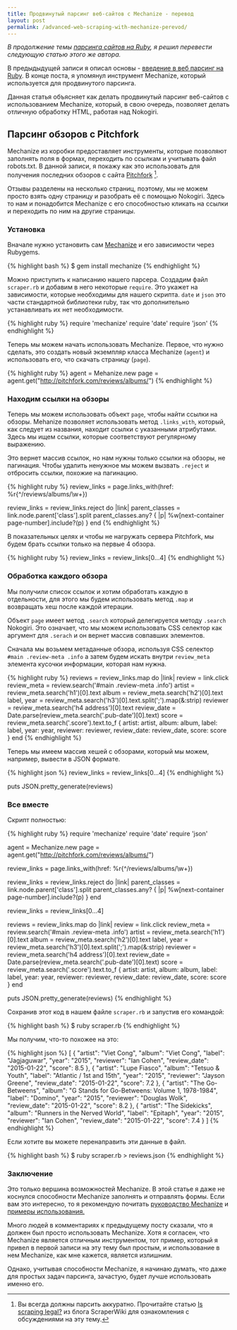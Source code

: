 ```yaml
---
title: Продвинутый парсинг веб-сайтов с Mechanize - перевод
layout: post
permalink: /advanced-web-scraping-with-mechanize-perevod/
---
```


*В продолжение темы <a href="http://doam.ru/web-scraping-with-ruby-perevod/" target="_blank">парсинга сайтов на Ruby</a>, я решил перевести следующую статью этого же автора.*
  
В предыдыдущей записи я описал основы - <a href="https://www.chrismytton.uk/2015/01/19/web-scraping-with-ruby/" target="_blank">введение в веб парсинг на Ruby</a>. В конце поста, я упомянул инструмент Mechanize, который используется для продвинутого парсинга. 

Данная статья объясняет как делать продвинутый парсинг веб-сайтов с использованием Mechanize, который, в свою очередь, позволяет делать отличную обработку HTML, работая над Nokogiri. 

## Парсинг обзоров с Pitchfork

Mechanize из коробки предоставляет инструменты, которые позволяют заполнять поля в формах, переходить по ссылкам и учитывать файл robots.txt. В данной записи, я покажу как это использовать для получения последних обзоров с сайта <a href="http://pitchfork.com/" target="_blank">Pitchfork</a> [^1].

Отзывы разделены на несколько страниц, поэтому, мы не можем просто взять одну страницу и разобрать её с помощью Nokogiri. Здесь то нам и понадобится Mechanize с его способностью кликать на ссылки и переходить по ним на другие страницы. 

### Установка

Вначале нужно установить сам <a href="http://docs.seattlerb.org/mechanize/GUIDE_rdoc.html" target="_blank">Mechanize</a> и его зависимости через Rubygems.

{% highlight bash %}
$ gem install mechanize
{% endhighlight %}

Можно приступить к написанию нашего парсера. Создадим файл ```scraper.rb``` и добавим в него некоторые ```require```. Это укажет на зависимости, которые необходимы для нашего скрипта. ```date``` и ```json``` это части стандартной библиотеки ruby, так что дополнительно устанавливать их нет необходимости. 

{% highlight ruby %}
require 'mechanize'
require 'date'
require 'json'
{% endhighlight %}

Теперь мы можем начать использовать Mechanize. Первое, что нужно сделать, это создать новый экземпляр класса Mechanize (```agent```) и использовать его, что скачать страницу (```page```).

{% highlight ruby %}
agent = Mehanize.new
page  = agent.get("http://pitchfork.com/reviews/albums/")
{% endhighlight %} 

### Находим ссылки на обзоры

Теперь мы можем использовать объект ```page```, чтобы найти ссылки на обзоры. 
Mehanize позволяет использовать метод ```.links_with```, который, как следует из названия, находит ссылки с указанными атрибутами. Здесь мы ищем ссылки, которые соответствуют регулярному выражению.

Это вернет массив ссылок, но нам нужны только ссылки на обзоры, не пагинация. Чтобы удалить ненужное мы можем вызвать ```.reject``` и отбросить ссылки, похожие на пагинацию.

{% highlight ruby %}
review_links = page.links_with(href: %r{^/reviews/albums/\w+})

review_links = review_links.reject do |link|
  parent_classes = link.node.parent['class'].split
  parent_classes.any? { |p| %w[next-container page-number].include?(p) }
end
{% endhighlight %}

В показательных целях и чтобы не нагружать сервера Pitchfork, мы будем брать ссылки только на первые 4 обзора.

{% highlight ruby %}
review_links = review_links[0...4]
{% endhighlight %}

### Обработка каждого обзора

Мы получили список ссылок и хотим обработать каждую в отдельности, для этого мы будем использовать метод ```.map``` и возвращать хеш после каждой итерации.

Объект ```page``` имеет метод ```.search``` который делегируется методу ```.search``` Nokogiri. Это означает, что мы можем использовать CSS селектор как аргумент для ```.serach``` и он вернет массив совпавших элементов.

Сначала мы возьмем метаданные обзора, используя CSS селектор ```#main .review-meta .info``` а затем будем искать внутри ```review_meta``` элемента кусочки информации, которая нам нужна. 

{% highlight ruby %}
reviews = review_links.map do |link|
  review = link.click
  review_meta = review.search('#main .review-meta .info')
  artist = review_meta.search('h1')[0].text
  album = review_meta.search('h2')[0].text
  label, year = review_meta.search('h3')[0].text.split(';').map(&:strip)
  reviewer = review_meta.search('h4 address')[0].text
  review_date = Date.parse(review_meta.search('.pub-date')[0].text)
  score = review_meta.search('.score').text.to_f
  {
    artist: artist,
    album: album,
    label: label,
    year: year,
    reviewer: reviewer,
    review_date: review_date,
    score: score
  }
end
{% endhighlight %}

Теперь мы имеем массив хешей с обзорами, который мы можем, например, вывести в JSON формате. 

{% highlight json %}
review_links = review_links[0...4]
{% endhighlight %}

puts JSON.pretty_generate(reviews)

### Все вместе

Скрипт полностью:

{% highlight ruby %}
require 'mechanize'
require 'date'
require 'json'

agent = Mechanize.new
page = agent.get("http://pitchfork.com/reviews/albums/")

review_links = page.links_with(href: %r{^/reviews/albums/\w+})

review_links = review_links.reject do |link|
  parent_classes = link.node.parent['class'].split
  parent_classes.any? { |p| %w[next-container page-number].include?(p) }
end

review_links = review_links[0...4]

reviews = review_links.map do |link|
  review = link.click
  review_meta = review.search('#main .review-meta .info')
  artist = review_meta.search('h1')[0].text
  album = review_meta.search('h2')[0].text
  label, year = review_meta.search('h3')[0].text.split(';').map(&:strip)
  reviewer = review_meta.search('h4 address')[0].text
  review_date = Date.parse(review_meta.search('.pub-date')[0].text)
  score = review_meta.search('.score').text.to_f
  {
    artist: artist,
    album: album,
    label: label,
    year: year,
    reviewer: reviewer,
    review_date: review_date,
    score: score
  }
end

puts JSON.pretty_generate(reviews)
{% endhighlight %}

Сохранив этот код в нашем файле ```scraper.rb``` и запустив его командой:

{% highlight bash %}
$ ruby scraper.rb
{% endhighlight %}

Мы получим, что-то похожее на это:

{% highlight json %}
[
  {
    "artist": "Viet Cong",
    "album": "Viet Cong",
    "label": "Jagjaguwar",
    "year": "2015",
    "reviewer": "Ian Cohen",
    "review_date": "2015-01-22",
    "score": 8.5
  },
  {
    "artist": "Lupe Fiasco",
    "album": "Tetsuo & Youth",
    "label": "Atlantic / 1st and 15th",
    "year": "2015",
    "reviewer": "Jayson Greene",
    "review_date": "2015-01-22",
    "score": 7.2
  },
  {
    "artist": "The Go-Betweens",
    "album": "G Stands for Go-Betweens: Volume 1, 1978-1984",
    "label": "Domino",
    "year": "2015",
    "reviewer": "Douglas Wolk",
    "review_date": "2015-01-22",
    "score": 8.2
  },
  {
    "artist": "The Sidekicks",
    "album": "Runners in the Nerved World",
    "label": "Epitaph",
    "year": "2015",
    "reviewer": "Ian Cohen",
    "review_date": "2015-01-22",
    "score": 7.4
  }
]
{% endhighlight %}

Если хотите вы можете перенаправить эти данные в файл.

{% highlight bash %}
$ ruby scraper.rb > reviews.json
{% endhighlight %}

### Заключение

Это только вершина возможностей Mechanize. В этой статье я даже не коснулся способности Mechanize заполнять и отправлять формы. Если вам это интересно, то я рекомендую почитать <a href="http://docs.seattlerb.org/mechanize/GUIDE_rdoc.html" target="_blank">руководство Mechanize</a> и <a href="http://docs.seattlerb.org/mechanize/EXAMPLES_rdoc.html" target="_blank">примеры использования.</a>

Много людей в комментариях к предыдущему посту сказали, что я должен был просто использовать Mechanize. Хотя я согласен, что Mechanize является отличным инструментом, тот пример, который я привел в первой записи на эту тему был простым, и использование в нем Mechanize, как мне кажется, является излишним.

Однако, учитывая способности Mechanize, я начинаю думать, что даже для простых задач парсинга, зачастую, будет лучше использовать именно его. 

[^1]: Вы всегда должны парсить аккуратно. Прочитайте статью <a href="https://blog.scraperwiki.com/2012/04/is-scraping-legal/" target="_blank">Is scraping legal?</a> из блога ScraperWiki для ознакомления с обсуждениями на эту тему. 